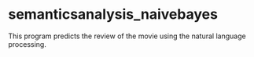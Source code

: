 # semanticsanalysis_naivebayes
This program predicts the review of the movie using the natural language processing.
